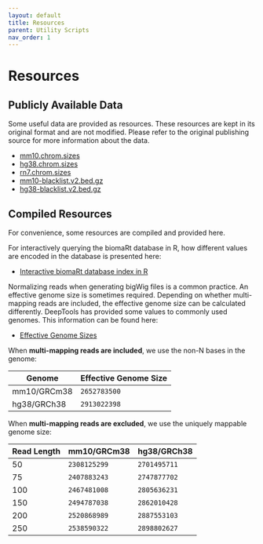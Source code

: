 ```yaml
---
layout: default
title: Resources
parent: Utility Scripts
nav_order: 1
---
```


# Resources

## Publicly Available Data

Some useful data are provided as resources. These resources are kept in its 
original format and are not modified. Please refer to the original publishing 
source for more information about the data.

- [mm10.chrom.sizes](https://hgdownload.soe.ucsc.edu/goldenPath/mm10/bigZips/mm10.chrom.sizes)
- [hg38.chrom.sizes](https://hgdownload.soe.ucsc.edu/goldenPath/hg38/bigZips/hg38.chrom.sizes)
- [rn7.chrom.sizes](https://hgdownload.soe.ucsc.edu/goldenPath/rn7/bigZips/rn7.chrom.sizes)
- [mm10-blacklist.v2.bed.gz](https://github.com/Boyle-Lab/Blacklist/tree/master/lists)
- [hg38-blacklist.v2.bed.gz](https://github.com/Boyle-Lab/Blacklist/tree/master/lists)

## Compiled Resources

For convenience, some resources are compiled and provided here.

For interactively querying the biomaRt database in R, how different values are
encoded in the database is presented here:

- [Interactive biomaRt database index in R](./BioMart_Query.html)

Normalizing reads when generating bigWig files is a common practice. An
effective genome size is sometimes required. Depending on whether multi-mapping
reads are included, the effective genome size can be calculated differently.
DeepTools has provided some values to commonly used genomes. This information
can be found here:

- [Effective Genome Sizes](https://deeptools.readthedocs.io/en/develop/content/feature/effectiveGenomeSize.html)

When **multi-mapping reads are included**, we use the non-N bases in the genome:

<div align="center">

| Genome | Effective Genome Size |
|----------|----------|
| mm10/GRCm38 | `2652783500` |
| hg38/GRCh38 | `2913022398` |

</div>

When **multi-mapping reads are excluded**, we use the uniquely mappable genome size:

<div align="center">

| Read Length | mm10/GRCm38 | hg38/GRCh38 |
|-------------|--------------|-------------|
| 50 | `2308125299` | `2701495711` |
| 75 | `2407883243` | `2747877702` |
| 100 | `2467481008` | `2805636231` |
| 150 | `2494787038` | `2862010428` |
| 200 | `2520868989` | `2887553103` |
| 250 | `2538590322` | `2898802627` |